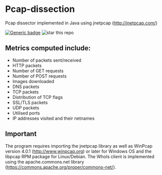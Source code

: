 # Pcap-dissection
Pcap dissector implemented in Java using jnetpcap (http://jnetpcap.com/)

[![Generic badge](https://img.shields.io/badge/WIRESHARK-PCAP-<COLOR>.svg)](https://shields.io/)
![star this repo](http://githubbadges.com/star.svg?user=arisath&repo=Pcap-dissection)

## Metrics computed include:
* Number of packets sent/received
* HTTP packets
* Number of GET requests
* Number of POST requests
* Images downloaded
* DNS packets
* TCP packets
* Distribution of TCP flags
* SSL/TLS packets
* UDP packets
* Utilised ports
* IP addresses visited and their netnames

## Important 
The program requires importing the jnetpcap library as well as WinPcap version 4.0.1 (http://www.winpcap.org) or later for Windows OS and the libpcap RPM package for Linux/Debian. The WhoIs client is implemented using the apache.commons.net library (https://commons.apache.org/proper/commons-net/).

